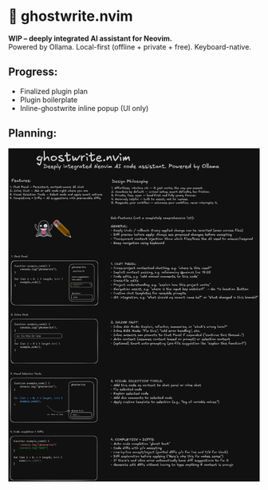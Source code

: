 # 👻 ghostwrite.nvim

**WIP – deeply integrated AI assistant for Neovim.**  
Powered by Ollama. Local-first (offline + private + free). Keyboard-native.

## Progress:
- Finalized plugin plan
- Plugin boilerplate
- Inline-ghostwrite inline popup (UI only)

## Planning:

![UX Sketch](assets/ghostwrite-plan.png)
